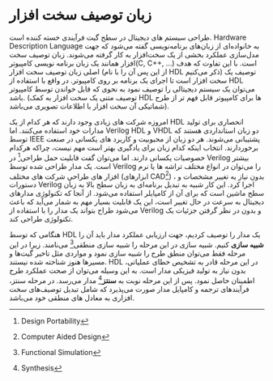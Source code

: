 # زبان توصیف سخت افزار

طراحی سیستم های دیجیتال در سطح گیت فرآیندی خسته کننده است. Hardware Description Language به خانواده‌ای از زبان‌های برنامه‌نویسی گفته می‌شود که جهت مدل‌سازی عملکرد بخشی از یک سخت‌افزار به کار گرفته می‌شوند. زبان توصیف سخت افزار همانند یک زبان برنامه نویسی کامپیوتر\(C, C++, …\) است. با این تفاوت که هدف اصلی زبان توصیف سخت افزار \(از این پس آن را با نام HDL ذکر می‌کنیم\) توصیف یک سخت افزار است تا اجرای یک برنامه بر روی کامپیوتر. در واقع با استفاده از HDL می‌توان یک سیستم دیجیتالی را توصیف نمود به نحوی که قابل خواندن توسط کامپیوتر باشد. \(توصیف متنی یک سخت افزار به کمک HDL ها برای کامپیوتر قابل فهم تر از طرح شماتیکی آن سخت افزار با اطلاعات تصویری می‌باشد\).

امروزه شرکت های زیادی وجود دارند که هر کدام از یک HDL انحصاری برای تولید مدارات خود استفاده می‌کنند. اما Verilog HDL و VHDL دو زبان استانداردی هستند که توسط IEEE پشتیبانی می‌شوند. هر دو زبان از محبوبیت و کاربرد های یکسانی در صنعت برخوردارند. انتخاب اینکه کدام زبان برای یادگیری بهتر است مهم نیست، چراکه هرکدام خصوصیات یکسانی دارند. اما می‌توان گفت قابلیت حمل طراحی[^1] در Verilog بیشتر است. یک مدار طراحی شده توسط Verilog را می‌توان در انواع مختلف تراشه ها یا نرم افزار های طراحیِ شرکت های مختلف \(ابزارهای CAD[^2]\) ، بدون نیاز یه تغییر مشخصات و دستورات Verilog اجرا کرد. این کار شبیه به تبدیل برنامه‌ای به زبان سطح بالا به زبان سطح ماشین است که برای آن از کامپایلر استفاده می‌شود. از آنجا که تکنولوژی مدارهای دیجیتال به سرعت در حال تغییر است، این یک قابلیت بسیار مهم به شمار می‌آید که باعث می‌شود طراح بتواند یک مدار را با استفاده از Verilog و بدون در نظر گرفتن جزئیات یک تکنولوژی طراحی کند.

هنگامی که توسط HDL یک مدار را توصیف کردیم، جهت ارزیابی عملکرد مدار باید آن را **شبیه سازی** کنیم. شبیه سازی در این مرحله را شبیه سازی منطقی[^3] می‌نامند. زیرا در این مرحله فقط می‌توان منطق طرح را شبیه سازی نمود و مواردی مثل تاخیر گیت‌ها و مسیرها هنوز شناخته شده نیستند. HDL در این مرحله قادر به تشخیص خطای عملیاتی، بدون نیاز به تولید فیزیکی مدار است. به این وسیله می‌توان از صحت عملکرد طرح اطمینان حاصل نمود. پس از این مرحله نوبت به **سنتز**[^4] مدار می‌رسد. در مرحله سنتز، فرآیندهای ترجمه و کامپایل مدار صورت می‌پذیرد که شامل تبدیل توصیف‌های سخت افزاری به معادل های منطقی خود می‌باشد.

[^1]: Design Portability

[^2]: Computer Aided Design

[^3]: Functional Simulation

[^4]: Synthesis

